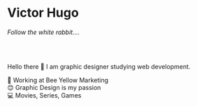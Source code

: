 <h1>Victor Hugo</h1>
<p><i>Follow the white rabbit....</i></p>
<br><br>


Hello there 👋
I am graphic designer studying web development.

🚀   Working at Bee Yellow Marketing <br>
😊   Graphic Design is my passion <br>
💻   Movies, Series, Games <br>
